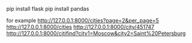 pip install flask
pip install pandas

for example
http://127.0.0.1:8000/cities?page=2&per_page=5
http://127.0.0.1:8000/cities
http://127.0.0.1:8000/city/451747
http://127.0.0.1:8000/citifind?city1=Moscow&city2=Saint%20Petersburg